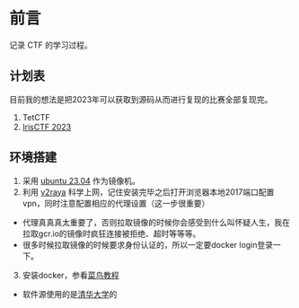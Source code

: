 # 前言

记录 CTF 的学习过程。


## 计划表
目前我的想法是把2023年可以获取到源码从而进行复现的比赛全部复现完。
1. TetCTF
2. [IrisCTF 2023](https://github.com/IrisSec/IrisCTF-2023-Challenges)

## 环境搭建
1. 采用 [ubuntu 23.04](https://ubuntu.com/download/desktop) 作为镜像机。
2. 利用 [v2raya](https://v2raya.org/) 科学上网，记住安装完毕之后打开浏览器本地2017端口配置vpn，同时注意配置相应的代理设置（这一步很重要）
- 代理真真真太重要了，否则拉取镜像的时候你会感受到什么叫怀疑人生，我在拉取gcr.io的镜像时疯狂连接被拒绝、超时等等等。
- 很多时候拉取镜像的时候要求身份认证的，所以一定要docker login登录一下。
3. 安装docker，参看[菜鸟教程](http://www.runoob.com/docker/ubuntu-docker-install.html)

- 软件源使用的是[清华大学](https://mirrors.tuna.tsinghua.edu.cn/help/kali/)的
